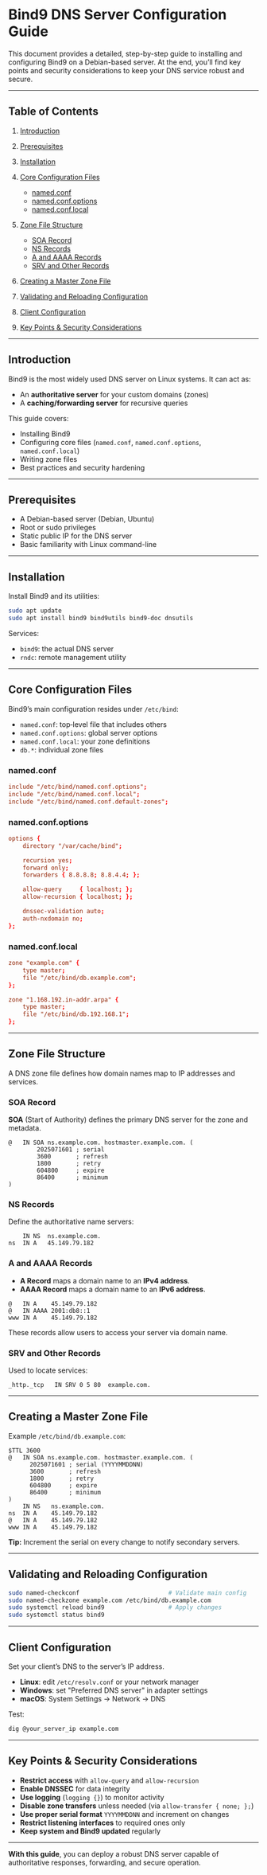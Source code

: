 # Bind9 DNS Server Configuration Guide

This document provides a detailed, step-by-step guide to installing and configuring Bind9 on a Debian-based server. At the end, you’ll find key points and security considerations to keep your DNS service robust and secure.

---

## Table of Contents

1. [Introduction](#introduction)
2. [Prerequisites](#prerequisites)
3. [Installation](#installation)
4. [Core Configuration Files](#core-configuration-files)

   - [named.conf](#namedconfnamed-conf)
   - [named.conf.options](#namedconfoptions)
   - [named.conf.local](#namedconflocal)

5. [Zone File Structure](#zone-file-structure)

   - [SOA Record](#soa-record)
   - [NS Records](#ns-records)
   - [A and AAAA Records](#a-and-aaaa-records)
   - [SRV and Other Records](#srv-and-other-records)

6. [Creating a Master Zone File](#creating-a-master-zone-file)
7. [Validating and Reloading Configuration](#validating-and-reloading-configuration)
8. [Client Configuration](#client-configuration)
9. [Key Points & Security Considerations](#key-points--security-considerations)

---

## Introduction

Bind9 is the most widely used DNS server on Linux systems. It can act as:

- An **authoritative server** for your custom domains (zones)
- A **caching/forwarding server** for recursive queries

This guide covers:

- Installing Bind9
- Configuring core files (`named.conf`, `named.conf.options`, `named.conf.local`)
- Writing zone files
- Best practices and security hardening

---

## Prerequisites

- A Debian-based server (Debian, Ubuntu)
- Root or sudo privileges
- Static public IP for the DNS server
- Basic familiarity with Linux command-line

---

## Installation

Install Bind9 and its utilities:

```bash
sudo apt update
sudo apt install bind9 bind9utils bind9-doc dnsutils
```

Services:

- `bind9`: the actual DNS server
- `rndc`: remote management utility

---

## Core Configuration Files

Bind9’s main configuration resides under `/etc/bind`:

- `named.conf`: top‑level file that includes others
- `named.conf.options`: global server options
- `named.conf.local`: your zone definitions
- `db.*`: individual zone files

### named.conf

```conf
include "/etc/bind/named.conf.options";
include "/etc/bind/named.conf.local";
include "/etc/bind/named.conf.default-zones";
```

### named.conf.options

```conf
options {
    directory "/var/cache/bind";

    recursion yes;
    forward only;
    forwarders { 8.8.8.8; 8.8.4.4; };

    allow-query     { localhost; };
    allow-recursion { localhost; };

    dnssec-validation auto;
    auth-nxdomain no;
};
```

### named.conf.local

```conf
zone "example.com" {
    type master;
    file "/etc/bind/db.example.com";
};

zone "1.168.192.in-addr.arpa" {
    type master;
    file "/etc/bind/db.192.168.1";
};
```

---

## Zone File Structure

A DNS zone file defines how domain names map to IP addresses and services.

### SOA Record

**SOA** (Start of Authority) defines the primary DNS server for the zone and metadata.

```zone
@   IN SOA ns.example.com. hostmaster.example.com. (
        2025071601 ; serial
        3600       ; refresh
        1800       ; retry
        604800     ; expire
        86400      ; minimum
)
```

### NS Records

Define the authoritative name servers:

```zone
    IN NS  ns.example.com.
ns  IN A   45.149.79.182
```

### A and AAAA Records

- **A Record** maps a domain name to an **IPv4 address**.
- **AAAA Record** maps a domain name to an **IPv6 address**.

```zone
@   IN A    45.149.79.182
@   IN AAAA 2001:db8::1
www IN A    45.149.79.182
```

These records allow users to access your server via domain name.

### SRV and Other Records

Used to locate services:

```zone
_http._tcp   IN SRV 0 5 80  example.com.
```

---

## Creating a Master Zone File

Example `/etc/bind/db.example.com`:

```zone
$TTL 3600
@   IN SOA ns.example.com. hostmaster.example.com. (
      2025071601 ; serial (YYYYMMDDNN)
      3600       ; refresh
      1800       ; retry
      604800     ; expire
      86400      ; minimum
)
    IN NS   ns.example.com.
ns  IN A    45.149.79.182
@   IN A    45.149.79.182
www IN A    45.149.79.182
```

**Tip:** Increment the serial on every change to notify secondary servers.

---

## Validating and Reloading Configuration

```bash
sudo named-checkconf                         # Validate main config
sudo named-checkzone example.com /etc/bind/db.example.com
sudo systemctl reload bind9                  # Apply changes
sudo systemctl status bind9
```

---

## Client Configuration

Set your client’s DNS to the server’s IP address.

- **Linux**: edit `/etc/resolv.conf` or your network manager
- **Windows**: set "Preferred DNS server" in adapter settings
- **macOS**: System Settings → Network → DNS

Test:

```bash
dig @your_server_ip example.com
```

---

## Key Points & Security Considerations

- **Restrict access** with `allow-query` and `allow-recursion`
- **Enable DNSSEC** for data integrity
- **Use logging** (`logging {}`) to monitor activity
- **Disable zone transfers** unless needed (via `allow-transfer { none; };`)
- **Use proper serial format** `YYYYMMDDNN` and increment on changes
- **Restrict listening interfaces** to required ones only
- **Keep system and Bind9 updated** regularly

---

**With this guide**, you can deploy a robust DNS server capable of authoritative responses, forwarding, and secure operation.

